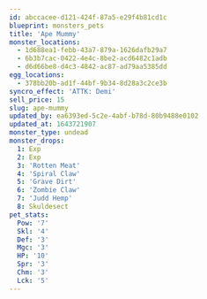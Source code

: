```yaml
---
id: abccacee-d121-424f-87a5-e29f4b81cd1c
blueprint: monsters_pets
title: 'Ape Mummy'
monster_locations:
  - 1d688ea1-febb-43a7-879a-1626dafb29a7
  - 6b3b7cac-0422-4e4c-8be2-acd6482c1adb
  - d6d66be8-d4c3-4842-ac87-ad79aa5385dd
egg_locations:
  - 378bb20b-ad1f-44bf-9b34-8d28a3c2ce3b
syncro_effect: 'ATTK: Demi'
sell_price: 15
slug: ape-mummy
updated_by: ea6393ed-5c2e-4abf-b78d-80b9488e0102
updated_at: 1643721907
monster_type: undead
monster_drops:
  1: Exp
  2: Exp
  3: 'Rotten Meat'
  4: 'Spiral Claw'
  5: 'Grave Dirt'
  6: 'Zombie Claw'
  7: 'Judd Hemp'
  8: Skuldesect
pet_stats:
  Pow: '7'
  Skl: '4'
  Def: '3'
  Mgc: '3'
  HP: '10'
  Spr: '3'
  Chm: '3'
  Lck: '5'
---
```

